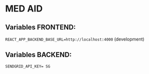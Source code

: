 # MED AID
## Variables FRONTEND:
`REACT_APP_BACKEND_BASE_URL=http://localhost:4000` (development)
## Variables BACKEND:
`SENDGRID_API_KEY= SG`
